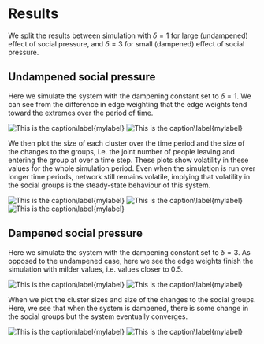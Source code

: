 # Results

We split the results between simulation with $\delta = 1$ for large (undampened) effect of social pressure, and $\delta = 3$ for small (dampened) effect of social pressure.

## Undampened social pressure

Here we simulate the system with the dampening constant set to $\delta = 1$.
We can see from the difference in edge weighting that the edge weights tend toward the extremes over the period of time.

<!--TODO: add visualisations-->

![This is the caption\label{mylabel}](../../../Pictures/Figure_1-0.png)
![This is the caption\label{mylabel}](../../../Pictures/Figure_1-1.png)

We then plot the size of each cluster over the time period and the size of the changes to the groups, i.e. the joint number of people leaving and entering the group at over a time step. These plots show volatility in these values for the whole simulation period. Even when the simulation is run over longer time periods, network still remains volatile, implying that volatility in the social groups is the steady-state behaviour of this system.

<!--TODO: add cluster stat plots-->

![This is the caption\label{mylabel}](../../../Pictures/Figure_1-2.png)
![This is the caption\label{mylabel}](../../../Pictures/Figure_1-3.png)
![This is the caption\label{mylabel}](../../../Pictures/Figure_1-2-1.png)

## Dampened social pressure

Here we simulate the system with the dampening constant set to $\delta = 3$.
As opposed to the undampened case, here we see the edge weights finish the simulation with milder values, i.e. values closer to $0.5$.

<!--TODO: add visualisations-->

![This is the caption\label{mylabel}](../../../Pictures/Figure_2-0.png)
![This is the caption\label{mylabel}](../../../Pictures/Figure_2-1.png)

When we plot the cluster sizes and size of the changes to the social groups. Here, we see that when the system is dampened, there is some change in the social groups but the system eventually converges. 

<!--TODO: add cluster stat plots-->

![This is the caption\label{mylabel}](../../../Pictures/Figure_2-2.png)
![This is the caption\label{mylabel}](../../../Pictures/Figure_2-3.png)
